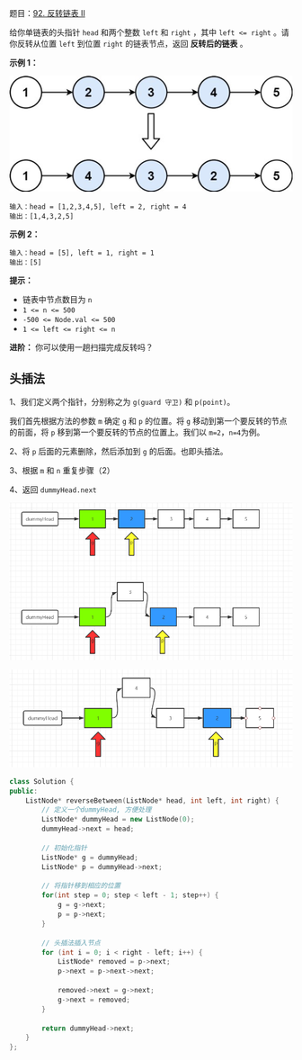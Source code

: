 题目：[92. 反转链表 II](https://leetcode.cn/problems/reverse-linked-list-ii/)

给你单链表的头指针 `head` 和两个整数 `left` 和 `right` ，其中 `left <= right` 。请你反转从位置 `left` 到位置 `right` 的链表节点，返回 **反转后的链表** 。

**示例 1：**

![img](../../img/rev2ex2.jpg)

```
输入：head = [1,2,3,4,5], left = 2, right = 4
输出：[1,4,3,2,5]
```

**示例 2：**

```
输入：head = [5], left = 1, right = 1
输出：[5]
```

**提示：**

- 链表中节点数目为 `n`
- `1 <= n <= 500`
- `-500 <= Node.val <= 500`
- `1 <= left <= right <= n`

**进阶：** 你可以使用一趟扫描完成反转吗？

## 头插法

1、我们定义两个指针，分别称之为 `g(guard 守卫)` 和 `p(point)`。

我们首先根据方法的参数 `m` 确定 `g` 和 `p` 的位置。将 `g` 移动到第一个要反转的节点的前面，将 `p` 移到第一个要反转的节点的位置上。我们以 `m=2`，`n=4`为例。

2、将 `p` 后面的元素删除，然后添加到 `g` 的后面。也即头插法。

3、根据 `m` 和 `n` 重复步骤（2）

4、返回 `dummyHead.next`

![img1.png](../../img/1616250561-sZiIjN-img1.png)

![img2.png](../../img/1617806801-qeWQJb-img2.png)

```cpp
class Solution {
public:
    ListNode* reverseBetween(ListNode* head, int left, int right) {
        // 定义一个dummyHead, 方便处理
        ListNode* dummyHead = new ListNode(0);
        dummyHead->next = head;

        // 初始化指针
        ListNode* g = dummyHead;
        ListNode* p = dummyHead->next;

        // 将指针移到相应的位置
        for(int step = 0; step < left - 1; step++) {
            g = g->next; 
            p = p->next;
        }

        // 头插法插入节点
        for (int i = 0; i < right - left; i++) {
            ListNode* removed = p->next;
            p->next = p->next->next;

            removed->next = g->next;
            g->next = removed;
        }

        return dummyHead->next;
    }
};
```

